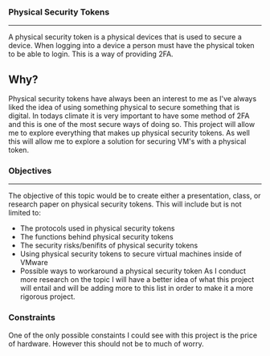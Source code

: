 ### Physical Security Tokens
------
A physical security token is a physical devices that is used to secure a device. When logging into a device a person must have the physical token to be able to login. This is a way of 
providing 2FA. 

Why?
------
Physical security tokens have always been an interest to me as I've always liked the idea of using something physical to secure something that is digital. In todays climate it is very important to have some method of 2FA and this is one of the most secure ways of doing so. This project will allow me to explore everything that makes up physical security tokens. As well this will allow me to explore a solution for securing VM's with a physical token. 

### Objectives
------
The objective of this topic would be to create either a presentation, class, or research paper on physical security tokens. This will include but is not limited to:
* The protocols used in physical security tokens
* The functions behind physical security tokens
* The security risks/benifits of physical security tokens
* Using physical security tokens to secure virtual machines inside of VMware
* Possible ways to workaround a physical security token
As I conduct more research on the topic I will have a better idea of what this project will entail and will be adding more to this list in order to make it a more 
rigorous project. 

### Constraints
One of the only possible constaints I could see with this project is the price of hardware. However this should not be to much of worry. 
